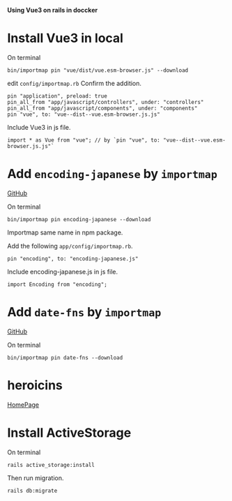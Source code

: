 **Using Vue3 on rails in doccker**
# Install Vue3 in local
On terminal
```
bin/importmap pin "vue/dist/vue.esm-browser.js" --download
```
edit `config/importmap.rb`
Confirm the addition.
```
pin "application", preload: true
pin_all_from "app/javascript/controllers", under: "controllers"
pin_all_from "app/javascript/components", under: "components"
pin "vue", to: "vue--dist--vue.esm-browser.js.js"
```
Include Vue3 in js file.
```
import * as Vue from "vue"; // by `pin "vue", to: "vue--dist--vue.esm-browser.js.js"`
```
# Add `encoding-japanese` by `importmap`
[GitHub](https://github.com/polygonplanet/encoding.js)

On terminal
```
bin/importmap pin encoding-japanese --download
```
Importmap same name in npm package.

Add the following `app/config/importmap.rb`.
```
pin "encoding", to: "encoding-japanese.js"
```
Include encoding-japanese.js in js file.
```
import Encoding from "encoding";
```
# Add `date-fns` by `importmap`
[GitHub](https://github.com/date-fns/date-fns)

On terminal
```
bin/importmap pin date-fns --download
```
# heroicins
[HomePage](https://heroicons.com/)
# Install ActiveStorage
On terminal
```
rails active_storage:install
```
Then run migration.
```
rails db:migrate
```